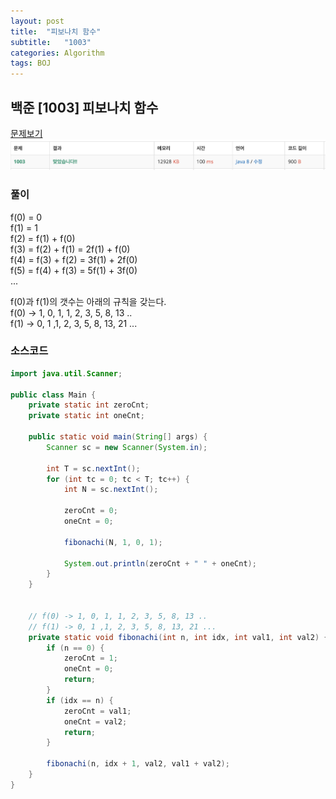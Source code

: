 ```yaml
---
layout: post
title:  "피보나치 함수"
subtitle:   "1003"
categories: Algorithm
tags: BOJ
---
```


## 백준 [1003] 피보나치 함수
[문제보기](https://www.acmicpc.net/problem/1003) <br>
![Alt text](/assets/img/baekjoon/1003.PNG)

### 풀이
f(0) = 0  
f(1) = 1  
f(2) = f(1) + f(0)  
f(3) = f(2) + f(1) = 2f(1) + f(0)  
f(4) = f(3) + f(2) = 3f(1) + 2f(0)  
f(5) = f(4) + f(3) = 5f(1) + 3f(0)  
...

f(0)과 f(1)의 갯수는 아래의 규칙을 갖는다.  
f(0) -> 1, 0, 1, 1, 2, 3, 5, 8, 13 ..   
f(1) -> 0, 1 ,1, 2, 3, 5, 8, 13, 21 ...

### 소스코드

~~~ java
import java.util.Scanner;

public class Main {
    private static int zeroCnt;
    private static int oneCnt;

    public static void main(String[] args) {
        Scanner sc = new Scanner(System.in);

        int T = sc.nextInt();
        for (int tc = 0; tc < T; tc++) {
            int N = sc.nextInt();

            zeroCnt = 0;
            oneCnt = 0;

            fibonachi(N, 1, 0, 1);

            System.out.println(zeroCnt + " " + oneCnt);
        }
    }


    // f(0) -> 1, 0, 1, 1, 2, 3, 5, 8, 13 ..
    // f(1) -> 0, 1 ,1, 2, 3, 5, 8, 13, 21 ...
    private static void fibonachi(int n, int idx, int val1, int val2) {
        if (n == 0) {
            zeroCnt = 1;
            oneCnt = 0;
            return;
        }
        if (idx == n) {
            zeroCnt = val1;
            oneCnt = val2;
            return;
        }

        fibonachi(n, idx + 1, val2, val1 + val2);
    }
}
~~~
